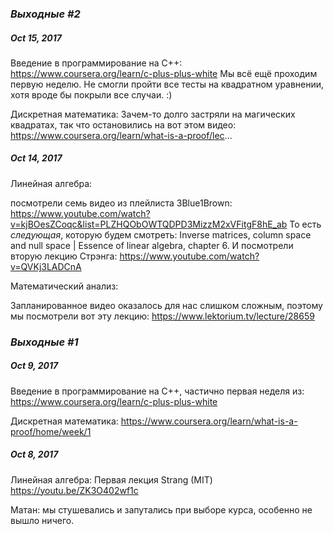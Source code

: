 ### *Выходные #2*

##### Oct 15, 2017

Введение в программирование на С++:
https://www.coursera.org/learn/c-plus-plus-white
Мы всё ещё проходим первую неделю. Не смогли пройти все тесты на квадратном уравнении, хотя вроде бы покрыли все случаи. :) 

Дискретная математика: 
Зачем-то долго застряли на магических квадратах, так что остановились на вот этом видео: 
https://www.coursera.org/learn/what-is-a-proof/lec... 

##### Oct 14, 2017 

Линейная алгебра: 

посмотрели семь видео из плейлиста 3Blue1Brown: https://www.youtube.com/watch?v=kjBOesZCoqc&list=PLZHQObOWTQDPD3MizzM2xVFitgF8hE_ab 
То есть _следующая_, которую будем смотреть: Inverse matrices, column space and null space | Essence of linear algebra, chapter 6.
И посмотрели вторую лекцию Стрэнга: https://www.youtube.com/watch?v=QVKj3LADCnA 

Математический анализ: 

Запланированное видео оказалось для нас слишком сложным, поэтому мы посмотрели вот эту лекцию: https://www.lektorium.tv/lecture/28659 

### *Выходные #1*

##### Oct 9, 2017

Введение в программирование на С++, частично первая неделя из: https://www.coursera.org/learn/c-plus-plus-white

Дискретная математика: https://www.coursera.org/learn/what-is-a-proof/home/week/1

##### Oct 8, 2017

Линейная алгебра: Первая лекция Strang (MIT) https://youtu.be/ZK3O402wf1c

Матан: мы стушевались и запутались при выборе курса, особенно не вышло ничего.
